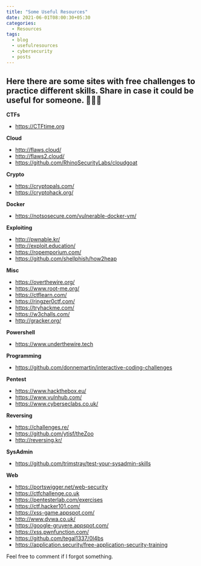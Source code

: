 ```yaml
---
title: "Some Useful Resources"
date: 2021-06-01T08:00:30+05:30
categories:
  - Resources
tags:
  - blog
  - usefulresources
  - cybersecurity
  - posts
---
```

## Here there are some sites with free challenges to practice different skills. Share in case it could be useful for someone. :notebook::green_book::orange_book:

**CTFs**
- https://CTFtime.org

**Cloud**
- http://flaws.cloud/
- http://flaws2.cloud/
- https://github.com/RhinoSecurityLabs/cloudgoat

**Crypto**
- https://cryptopals.com/
- https://cryptohack.org/

**Docker**
- https://notsosecure.com/vulnerable-docker-vm/

**Exploiting**
- http://pwnable.kr/
- http://exploit.education/
- https://ropemporium.com/
- https://github.com/shellphish/how2heap

**Misc**
- https://overthewire.org/
- https://www.root-me.org/
- https://ctflearn.com/
- https://ringzer0ctf.com/
- https://tryhackme.com/
- https://w3challs.com/
- http://gracker.org/

**Powershell**
- https://www.underthewire.tech

**Programming**
- https://github.com/donnemartin/interactive-coding-challenges

**Pentest**
- https://www.hackthebox.eu/
- https://www.vulnhub.com/
- https://www.cyberseclabs.co.uk/

**Reversing**
- https://challenges.re/
- https://github.com/ytisf/theZoo
- http://reversing.kr/

**SysAdmin**
- https://github.com/trimstray/test-your-sysadmin-skills

**Web**
- https://portswigger.net/web-security
- https://ctfchallenge.co.uk
- https://pentesterlab.com/exercises
- https://ctf.hacker101.com/
- https://xss-game.appspot.com/
- http://www.dvwa.co.uk/
- https://google-gruyere.appspot.com/
- https://xss.pwnfunction.com/
- https://github.com/tegal1337/0l4bs
- https://application.security/free-application-security-training

Feel free to comment if I forgot something.